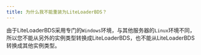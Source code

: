 ```yaml
---
title: 为什么我不能重装为LiteLoaderBDS？
---
```


由于LiteLoaderBDS采用专门的`Windows`环境，与其他服务器的`Linux`环境不同，所以您不能从另外的实例类型转换成LiteLoaderBDS，也不能从LiteLoaderBDS转换成其他实例类型。